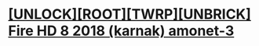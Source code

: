 # [[UNLOCK][ROOT][TWRP][UNBRICK] Fire HD 8 2018 (karnak) amonet-3](https://xdaforums.com/t/unlock-root-twrp-unbrick-fire-hd-8-2018-karnak-amonet-3.3963496/)
